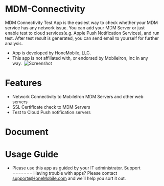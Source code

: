 MDM-Connectivity
=======
MDM Connectivity Test App is the easiest way to check whether your MDM service has any network issue. You can add your MDM Server or just enable test to cloud services(e.g. Apple Push Notification Services), and run test. After test result is generated, you can send email to yourself for further analysis.

 * App is developed by HoneMobile, LLC.
 * This app is not affiliated with, or endorsed by MobileIron, Inc in any way.  ![Screenshot](https://raw.github.com/honemobile/MDM-Connectivity/master/ScreenshotMDM.png)

Features
=======
 * Network Connectivity to MobileIron MDM Servers and other web servers
 * SSL Certificate check to MDM Servers
 * Test to Cloud Push notification servers

Document
=======

Usage Guide
=======
 * Please use this app as guided by your IT administrator.
Support
=======
Having trouble with apps? Please contact support@HoneMobile.com and we’ll help you sort it out.


